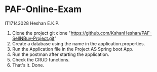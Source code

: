 # PAF-Online-Exam
IT17143028 Heshan E.K.P.


1. Clone the project 
git clone "https://github.com/KshanHeshan/PAF-SellNBuy-Project.git"
2. Create a database using the name in the application.properties.
3. Run the Application file in the Project AS Spring boot App.
4. Run the postman after starting the application.
5. Check the CRUD functions.
6. That's it. Done.
